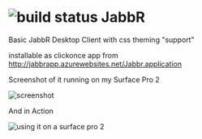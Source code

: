 ![build status](http://img.shields.io/appveyor/ci/davepermen/jabbr.svg?style=flat)
JabbR
=====

Basic JabbR Desktop Client with css theming "support"


installable as clickonce app from http://jabbrapp.azurewebsites.net/Jabbr.application

Screenshot of it running on my Surface Pro 2

![screenshot](http://i.imgur.com/u0XdSre.png)

And in Action

![using it on a surface pro 2](http://i.imgur.com/FYPybFP.jpg)
